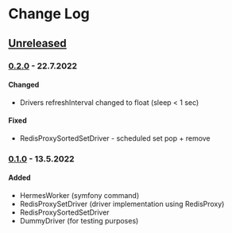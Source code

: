 # Change Log

## [Unreleased][unreleased]

### [0.2.0] - 22.7.2022
#### Changed
- Drivers refreshInterval changed to float (sleep < 1 sec)

#### Fixed
- RedisProxySortedSetDriver - scheduled set pop + remove

### [0.1.0] - 13.5.2022
#### Added
- HermesWorker (symfony command)
- RedisProxySetDriver (driver implementation using RedisProxy)
- RedisProxySortedSetDriver
- DummyDriver (for testing purposes)

[unreleased]: https://github.com/efabrica-team/hermes-extension/compare/0.2.0...HEAD
[0.2.0]: https://github.com/efabrica-team/hermes-extension/compare/0.1.0...0.2.0
[0.1.0]: https://github.com/efabrica-team/hermes-extension/compare/8b055557b0c87b5c52961cf2bfa13340e50915ad...0.1.0
